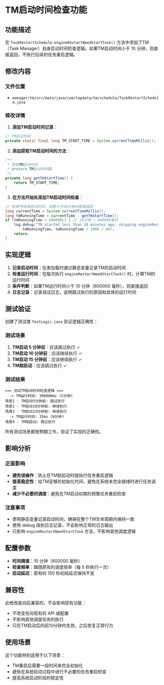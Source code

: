 # TM启动时间检查功能

## 功能描述

在 `TaskRestartSchedule.engineRestartNeedStartTask()` 方法中添加了TM（Task Manager）自身启动时间检查逻辑。如果TM启动时间小于 10 分钟，则直接返回，不执行后续的任务重启逻辑。

## 修改内容

### 文件位置
- `manager/tm/src/main/java/com/tapdata/tm/schedule/TaskRestartSchedule.java`

### 修改详情

1. **添加TM启动时间记录**：
```java
// TM启动时间
private static final long TM_START_TIME = System.currentTimeMillis();
```

2. **添加获取TM启动时间的方法**：
```java
/**
 * 获取TM启动时间
 * @return TM启动时间戳
 */
private long getTmStartTime() {
    return TM_START_TIME;
}
```

3. **在方法开始处添加TM启动时间检查**：
```java
// 检查TM自身启动时间，如果小于10分钟则直接返回
long currentTime = System.currentTimeMillis();
long tmRunningTime = currentTime - getTmStartTime();
if (tmRunningTime < 600000L) { // 10分钟 = 600000毫秒
    log.debug("TM started less than 10 minutes ago, skipping engineRestartNeedStartTask. TM running time: {} ms ({} minutes)", 
        tmRunningTime, tmRunningTime / 1000 / 60);
    return;
}
```

## 实现逻辑

1. **记录启动时间**：在类加载时通过静态变量记录TM的启动时间
2. **检查运行时间**：在每次执行 `engineRestartNeedStartTask()` 时，计算TM的运行时间
3. **条件判断**：如果TM运行时间小于 10 分钟（600000 毫秒），则直接返回
4. **日志记录**：记录调试日志，说明跳过执行的原因和具体的运行时间

## 测试验证

创建了测试类 `TestLogic.java` 验证逻辑正确性：

### 测试场景
1. **TM启动 5 分钟前**：应该跳过执行 ✓
2. **TM启动 10 分钟前**：应该继续执行 ✓
3. **TM启动 15 分钟前**：应该继续执行 ✓
4. **TM刚启动**：应该跳过执行 ✓

### 测试结果
```
=== 测试TM启动时间检查逻辑 ===
  -> TM运行时间: 300000ms (5分钟)
场景1 - TM启动5分钟前: 跳过执行
场景2 - TM启动10分钟前: 继续执行
场景3 - TM启动15分钟前: 继续执行
  -> TM运行时间: 35ms (0分钟)
场景4 - TM刚启动: 跳过执行
```

所有测试场景都按预期工作，验证了实现的正确性。

## 影响分析

### 正面影响
- **避免误操作**：防止在TM刚启动时就执行任务重启逻辑
- **提高稳定性**：给TM足够的初始化时间，避免在系统未完全就绪时进行任务调度
- **减少不必要的调度**：避免在TM启动初期的频繁任务重启检查

### 注意事项
- 使用静态变量记录启动时间，确保在整个TM生命周期内保持一致
- 使用 debug 级别日志记录，不会影响正常的日志输出
- 只影响 `engineRestartNeedStartTask` 方法，不影响其他调度逻辑

## 配置参数

- **时间阈值**：10 分钟（600000 毫秒）
- **检查频率**：跟随原有的调度频率（每 5 秒执行一次）
- **启动延迟**：原有的 150 秒初始延迟保持不变

## 兼容性

此修改是向后兼容的，不会影响现有功能：
- 不改变任何现有的 API 或配置
- 不影响其他调度任务的执行
- 只在TM启动后的前10分钟内生效，之后恢复正常行为

## 使用场景

这个功能特别适用于以下场景：
- TM重启后需要一段时间来完全初始化
- 避免在系统启动过程中进行不必要的任务重启检查
- 提高系统启动阶段的稳定性
